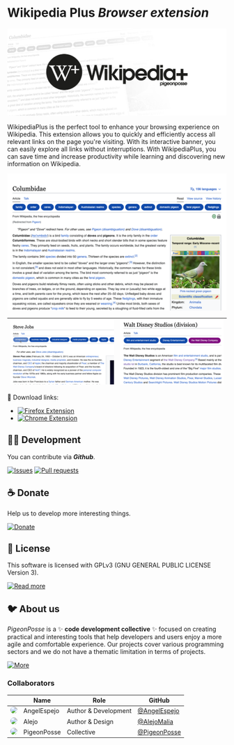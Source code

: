 <!--

██████╗ ██╗ ██████╗ ███████╗ ██████╗ ███╗   ██╗
██╔══██╗██║██╔════╝ ██╔════╝██╔═══██╗████╗  ██║
██████╔╝██║██║  ███╗█████╗  ██║   ██║██╔██╗ ██║
██╔═══╝ ██║██║   ██║██╔══╝  ██║   ██║██║╚██╗██║
██║     ██║╚██████╔╝███████╗╚██████╔╝██║ ╚████║
╚═╝     ╚═╝ ╚═════╝ ╚══════╝ ╚═════╝ ╚═╝  ╚═══╝

██████╗  ██████╗ ███████╗███████╗███████╗
██╔══██╗██╔═══██╗██╔════╝██╔════╝██╔════╝
██████╔╝██║   ██║███████╗███████╗█████╗
██╔═══╝ ██║   ██║╚════██║╚════██║██╔══╝
██║     ╚██████╔╝███████║███████║███████╗
╚═╝      ╚═════╝ ╚══════╝╚══════╝╚══════╝



█████╗█████╗█████╗█████╗█████╗█████╗█████╗█████╗
╚════╝╚════╝╚════╝╚════╝╚════╝╚════╝╚════╝╚════╝



██╗    ██╗██╗██╗  ██╗██╗██████╗ ███████╗██████╗ ██╗ █████╗
██║    ██║██║██║ ██╔╝██║██╔══██╗██╔════╝██╔══██╗██║██╔══██╗
██║ █╗ ██║██║█████╔╝ ██║██████╔╝█████╗  ██║  ██║██║███████║
██║███╗██║██║██╔═██╗ ██║██╔═══╝ ██╔══╝  ██║  ██║██║██╔══██║
╚███╔███╔╝██║██║  ██╗██║██║     ███████╗██████╔╝██║██║  ██║
 ╚══╝╚══╝ ╚═╝╚═╝  ╚═╝╚═╝╚═╝     ╚══════╝╚═════╝ ╚═╝╚═╝  ╚═╝

██████╗ ██╗     ██╗   ██╗███████╗
██╔══██╗██║     ██║   ██║██╔════╝
██████╔╝██║     ██║   ██║███████╗
██╔═══╝ ██║     ██║   ██║╚════██║
██║     ███████╗╚██████╔╝███████║
╚═╝     ╚══════╝ ╚═════╝ ╚══════╝

CREATED BY ANGELO
DEVELOPED BY PIGEONPOSSE

 -->

# Wikipedia Plus _Browser extension_

![HEADER Wikipedia Plus](docs/banner.png)

WikipediaPlus is the perfect tool to enhance your browsing experience on Wikipedia. This extension allows you to quickly and efficiently access all relevant links on the page you're visiting. With its interactive banner, you can easily explore all links without interruptions. With WikipediaPlus, you can save time and increase productivity while learning and discovering new information on Wikipedia.

![PIC Wikipedia Plus](docs/pic-2.png)

| ![PIC Wikipedia Plus](docs/pic-1.png) | ![PIC Wikipedia Plus](docs/pic-3.png) |
| ------------------------- | ------------------------- |

🧩 Download links:

- [![Firefox Extension](https://img.shields.io/badge/Firefox-grey?style=flat-square)](https://addons.mozilla.org/es/firefox/addon/wikipediaplus/)
- [![Chrome Extension](https://img.shields.io/badge/Chrome-grey?style=flat-square)](https://chrome.google.com/webstore/detail/wikipedia-%20/nnkleafalbcmeamobndfmcjhphipnnaj)

## 👨‍💻 Development

You can contribute via **_Github_**.

[![Issues](https://img.shields.io/badge/Issues-grey?style=flat-square)](https://github.com/pigeonposse/wikipediaplus/issues)
[![Pull requests](https://img.shields.io/badge/Pulls-grey?style=flat-square)](https://github.com/pigeonposse/wikipediaplus/pulls)


## ☕ Donate

Help us to develop more interesting things.

[![Donate](https://img.shields.io/badge/Donate-grey?style=flat-square)](https://pigeonposse.com/?popup=donate)


## 📜 License

This software is licensed with GPLv3 (GNU GENERAL PUBLIC LICENSE Version 3).

[![Read more](https://img.shields.io/badge/Read-more-grey?style=flat-square)](https://github.com/pigeonposse/wikipediaplus/blob/main/LICENSE)

## 🐦 About us

_PigeonPosse_ is a ✨ **code development collective** ✨ focused on creating practical and interesting tools that help developers and users enjoy a more agile and comfortable experience. Our projects cover various programming sectors and we do not have a thematic limitation in terms of projects.

[![More](https://img.shields.io/badge/Read-more-grey?style=flat-square)](https://github.com/PigeonPosse/PigeonPosse)

### Collaborators

|                                                                                    | Name        | Role         | GitHub                                         |
| ---------------------------------------------------------------------------------- | ----------- | ------------ | ---------------------------------------------- |
| <img src="https://github.com/AngelEspejo.png?size=72" style="border-radius:100%"/> | AngelEspejo | Author & Development      | [@AngelEspejo](https://github.com/AngelEspejo) |
| <img src="https://github.com/AlejoMalia.png?size=72" style="border-radius:100%"/> 	 | Alejo      | Author & Design      | [@AlejoMalia](https://github.com/AlejoMalia) |
| <img src="https://github.com/PigeonPosse.png?size=72" style="border-radius:100%"/> | PigeonPosse | Collective	  | [@PigeonPosse](https://github.com/PigeonPosse) |


<br>
